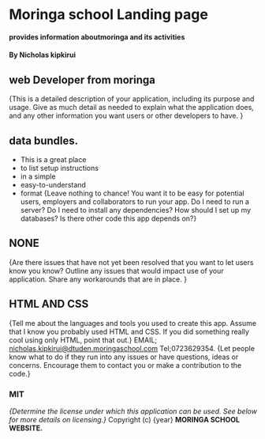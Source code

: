 # Moringa school Landing page
#### provides information aboutmoringa and its activities
#### By Nicholas kipkirui
## web Developer from moringa
{This is a detailed description of your application, including its purpose and usage.  Give as much detail as needed to explain what the application does, and any other information you want users or other developers to have. }
## data bundles.
* This is a great place
* to list setup instructions
* in a simple
* easy-to-understand
* format
{Leave nothing to chance! You want it to be easy for potential users, employers and collaborators to run your app. Do I need to run a server? Do I need to install any dependencies? How should I set up my databases? Is there other code this app depends on?}
## NONE
{Are there issues that have not yet been resolved that you want to let users know you know? Outline any issues that would impact use of your application. Share any workarounds that are in place. }
## HTML AND CSS
{Tell me about the languages and tools you used to create this app. Assume that I know you probably used HTML and CSS. If you did something really cool using only HTML, point that out.}
EMAIL; nicholas.kipkirui@dtuden.moringaschool.com
Tel;0723629354.
                                                                                                                                                                                                      {Let people know what to do if they run into any issues or have questions, ideas or concerns.  Encourage them to contact you or make a contribution to the code.}
### MIT
*{Determine the license under which this application can be used.  See below for more details on licensing.}*
Copyright (c) {year} **MORINGA SCHOOL WEBSITE.**